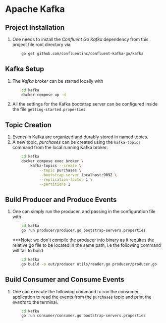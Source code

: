 # Apache Kafka
## Project Installation
1.  One needs to install the _Confluent Go Kafka_ dependency from this project file root directory via
    ```bash
        go get github.com/confluentinc/confluent-kafka-go/kafka
    ```

## Kafka Setup
1.  The _Kafka broker_ can be started locally with
    ```bash
        cd kafka
        docker-compose up -d
    ```
2.  All the settings for the Kafka bootstrap server can be configured inside the file `getting-started.properties`.

## Topic Creation
1.  Events in Kafka are organized and durably stored in named topics.
2.  A new topic, _purchases_ can be created using the `kafka-topics` command from the local running Kafka broker:
    ```bash
        cd kafka
        docker compose exec broker \
            kafka-topics --create \
                --topic purchases \
                --bootstrap-server localhost:9092 \
                --replication-factor 1 \
                --partitions 1
    ```

## Build Producer and Produce Events
1.  One can simply run the producer, and passing in the configuration file with
    ```bash
        cd kafka
        go run producer/producer.go bootstrap-servers.properties
    ```
    ***Note: we don't compile the producer into binary as it requires the relative go file to be located in the same path, i.e the following command will fail to build
    ```bash
        cd kafka
        go build -o out/producer utils/reader.go producer/producer.go
    ```

## Build Consumer and Consume Events
1.  One can execute the following command to run the consumer application to read the events from the `purchases` topic and print the _events_ to the terminal.
    ```bash
        cd kafka
        go run consumer/consumer.go bootstrap-servers.properties
    ```